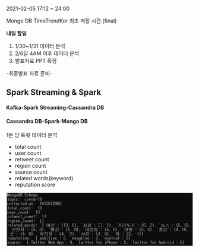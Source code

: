 2021-02-05 17:12 ~ 24:00

Mongo DB TimeTrendKor 최초 저장 시간 (final)



**내일 할일**

1. 1/30~1/31 데이터 분석
2. 2/6일 4AM 이후 데이터 분석
3. 발표자료 PPT 확정



-최종발표 자료 준비-

## Spark Streaming & Spark

#### Kafka-Spark Streaming-Cassandra DB



#### Cassandra DB-Spark-Mongo DB

1분 당 트윗 데이터 분석

- total count
- user count
- retweet count
- region count
- source count
- related words(keyword)
- reputation score



![트렌드분석](트렌드분석.PNG)

